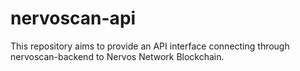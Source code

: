 # nervoscan-api

This repository aims to provide an API interface connecting through nervoscan-backend to Nervos Network Blockchain.

